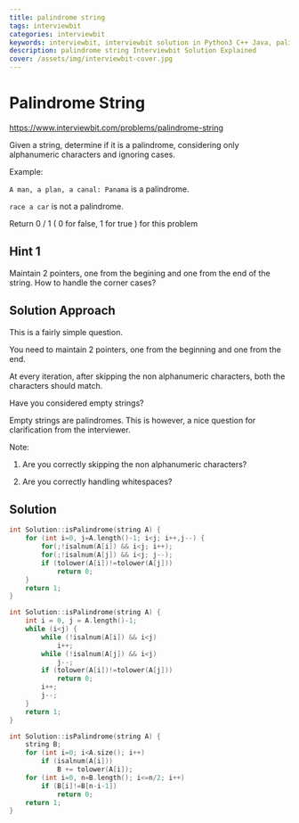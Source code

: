 ```yaml
---
title: palindrome string
tags: interviewbit
categories: interviewbit
keywords: interviewbit, interviewbit solution in Python3 C++ Java, palindrome string solution
description: palindrome string Interviewbit Solution Explained
cover: /assets/img/interviewbit-cover.jpg
---
```


# Palindrome String

https://www.interviewbit.com/problems/palindrome-string

Given a string, determine if it is a palindrome, considering only alphanumeric characters and ignoring cases.

Example:

`A man, a plan, a canal: Panama` is a palindrome.

`race a car` is not a palindrome.

Return 0 / 1 ( 0 for false, 1 for true ) for this problem

## Hint 1

Maintain 2 pointers, one from the begining and one from the end of the string. How to handle the corner cases?


## Solution Approach

This is a fairly simple question.

You need to maintain 2 pointers, one from the beginning and one from the end.

At every iteration, after skipping the non alphanumeric characters, both the characters should match.

Have you considered empty strings?

Empty strings are palindromes. This is however, a nice question for clarification from the interviewer.

Note:

1. Are you correctly skipping the non alphanumeric characters?

2. Are you correctly handling whitespaces?


## Solution

```cpp
int Solution::isPalindrome(string A) {
    for (int i=0, j=A.length()-1; i<j; i++,j--) {
        for(;!isalnum(A[i]) && i<j; i++);
        for(;!isalnum(A[j]) && i<j; j--);
        if (tolower(A[i])!=tolower(A[j]))
            return 0;
    }
    return 1;
}

int Solution::isPalindrome(string A) {
    int i = 0, j = A.length()-1;
    while (i<j) {
        while (!isalnum(A[i]) && i<j)
            i++;
        while (!isalnum(A[j]) && i<j)
            j--;
        if (tolower(A[i])!=tolower(A[j]))
            return 0;
        i++;
        j--;
    }
    return 1;
}

int Solution::isPalindrome(string A) {
    string B;
    for (int i=0; i<A.size(); i++)
        if (isalnum(A[i]))
            B += tolower(A[i]);
    for (int i=0, n=B.length(); i<=n/2; i++)
        if (B[i]!=B[n-i-1])
            return 0;
    return 1;
}

```